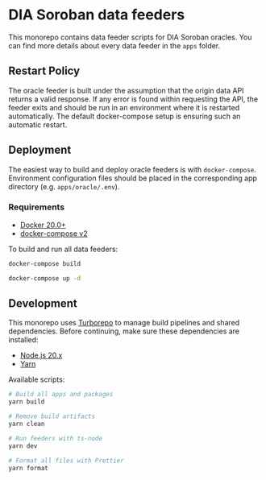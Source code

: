 # DIA Soroban data feeders

This monorepo contains data feeder scripts for DIA Soroban oracles. You can find more details about every data feeder in the `apps` folder.

## Restart Policy
The oracle feeder is built under the assumption that the origin data API returns a valid response. If any error is found within requesting the API, the feeder exits and should be run in an environment where it is restarted automatically.
The default docker-compose setup is ensuring such an automatic restart.

## Deployment

The easiest way to build and deploy oracle feeders is with `docker-compose`. Environment configuration files should be placed in the corresponding app directory (e.g. `apps/oracle/.env`).

### Requirements

- [Docker 20.0+](https://www.docker.com)
- [docker-compose v2](https://docs.docker.com/compose)

To build and run all data feeders:

```sh
docker-compose build

docker-compose up -d
```

## Development

This monorepo uses [Turborepo](https://turbo.build) to manage build pipelines and shared dependencies. Before continuing, make sure these dependencies are installed:

- [Node.js 20.x](https://nodejs.org)
- [Yarn](https://yarnpkg.com)

Available scripts:

```sh
# Build all apps and packages
yarn build

# Remove build artifacts
yarn clean

# Run feeders with ts-node
yarn dev

# Format all files with Prettier
yarn format
```
